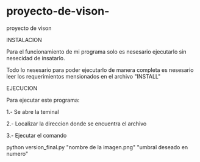 proyecto-de-vison-
==================

proyecto de vison 

INSTALACION 

Para el funcionamiento de mi programa solo es nesesario ejecutarlo sin nesecidad de insatarlo.

Todo lo nesesario para poder ejecutarlo de manera completa es nesesario leer los requerimientos mensionados en el archivo "INSTALL"

EJECUCION

Para ejecutar este programa:

1.- Se abre la teminal 

2.- Localizar la direccion donde se encuentra el archivo 

3.- Ejecutar el comando 

python version_final.py "nombre de la imagen.png" "umbral deseado en numero"
